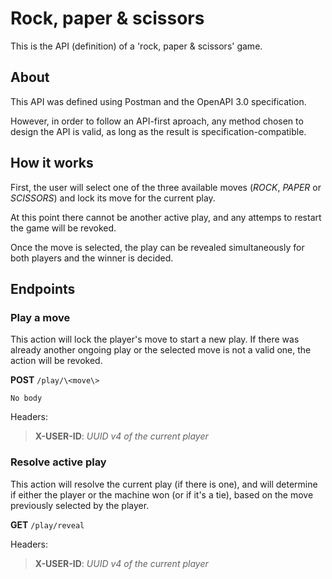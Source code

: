 
# Rock, paper & scissors

This is the API (definition) of a 'rock, paper & scissors' game.

## About

This API was defined using Postman and the OpenAPI 3.0 specification.

However, in order to follow an API-first aproach, any method chosen to design the API is valid, as long as the result is specification-compatible.

## How it works

First, the user will select one of the three available moves (*ROCK*, *PAPER* or *SCISSORS*) and lock its move for the current play.

At this point there cannot be another active play, and any attemps to restart the game will be revoked.

Once the move is selected, the play can be revealed simultaneously for both players and the winner is decided.

## Endpoints

### Play a move

This action will lock the player's move to start a new play. If there was already another ongoing play or the selected move is not a valid one, the action will be revoked.

**POST** `/play/\<move\>`
```
No body
```

Headers:
> **X-USER-ID**: *UUID v4 of the current player*

### Resolve active play

This action will resolve the current play (if there is one), and will determine if either the player or the machine won (or if it's a tie), based on the move previously selected by the player.

**GET** `/play/reveal`

Headers:
> **X-USER-ID**: *UUID v4 of the current player*
